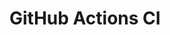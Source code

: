 # GitHub Actions CI































































































































































































































































































































































































































































